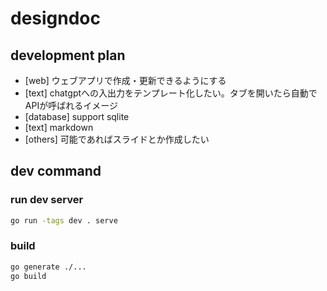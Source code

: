 # designdoc
## development plan
- [web] ウェブアプリで作成・更新できるようにする
- [text] chatgptへの入出力をテンプレート化したい。タブを開いたら自動でAPIが呼ばれるイメージ
- [database] support sqlite
- [text] markdown
- [others] 可能であればスライドとか作成したい

## dev command
### run dev server
```bash
go run -tags dev . serve
```

### build
```bash
go generate ./...
go build
```
